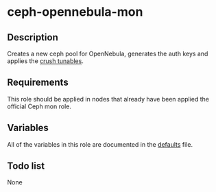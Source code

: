 # ceph-opennebula-mon

## Description

Creates a new ceph pool for OpenNebula, generates the auth keys and applies the [crush tunables][1].

## Requirements

This role should be applied in nodes that already have been applied the official Ceph mon role.

## Variables

All of the variables in this role are documented in the [defaults](defaults/main.yml) file.

## Todo list

None

[1]: http://docs.ceph.com/docs/master/rados/operations/crush-map/#tunables
